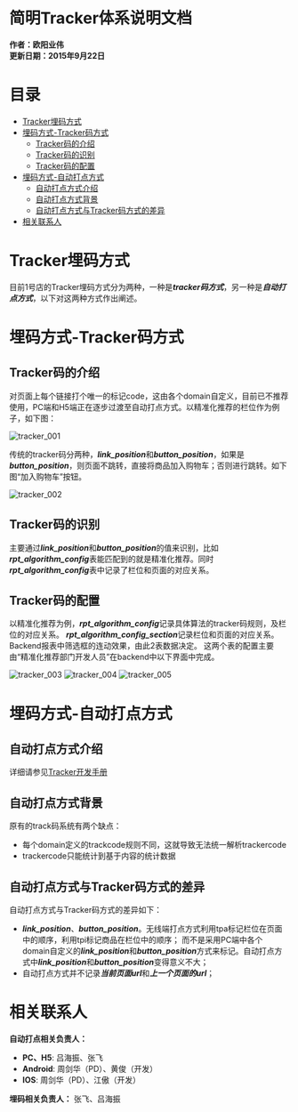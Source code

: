 # **简明Tracker体系说明文档**
**作者：欧阳业伟**  
**更新日期：2015年9月22日**

目录
================

  * [Tracker埋码方式](#Tracker埋码方式)
  * [埋码方式-Tracker码方式](#埋码方式-Tracker码方式)
    * [Tracker码的介绍](#Tracker码的介绍)
    * [Tracker码的识别](#Tracker码的识别)
    * [Tracker码的配置](#Tracker码的配置)
  * [埋码方式-自动打点方式](#埋码方式-自动打点方式)
    * [自动打点方式介绍](#自动打点方式介绍)
    * [自动打点方式背景](#自动打点方式背景)
    * [自动打点方式与Tracker码方式的差异](#自动打点方式与Tracker码方式的差异)
  * [相关联系人](#相关联系人)

# Tracker埋码方式
目前1号店的Tracker埋码方式分为两种，一种是***tracker码方式***，另一种是***自动打点方式***，以下对这两种方式作出阐述。

# 埋码方式-Tracker码方式
## Tracker码的介绍
对页面上每个链接打个唯一的标记code，这由各个domain自定义，目前已不推荐使用，PC端和H5端正在逐步过渡至自动打点方式。以精准化推荐的栏位作为例子，如下图：

![tracker_001][tracker_001] 

传统的tracker码分两种，***link_position***和***button_position***，如果是***button_position***，则页面不跳转，直接将商品加入购物车；否则进行跳转。如下图“加入购物车”按钮。

![tracker_002][tracker_002] 

## Tracker码的识别
主要通过***link_position***和***button_position***的值来识别，比如***rpt_algorithm_config***表能匹配到的就是精准化推荐。同时***rpt_algorithm_config***表中记录了栏位和页面的对应关系。

## Tracker码的配置
以精准化推荐为例，***rpt_algorithm_config***记录具体算法的tracker码规则，及栏位的对应关系。
***rpt_algorithm_config_section***记录栏位和页面的对应关系。
Backend报表中筛选框的连动效果，由此2表数据决定。
这两个表的配置主要由“精准化推荐部门开发人员”在backend中以下界面中完成。

![tracker_003][tracker_003] 
![tracker_004][tracker_004] 
![tracker_005][tracker_005] 

# 埋码方式-自动打点方式
## 自动打点方式介绍
详细请参见[Tracker开发手册][]

## 自动打点方式背景
原有的track码系统有两个缺点：

+ 每个domain定义的trackcode规则不同，这就导致无法统一解析trackercode
+ trackercode只能统计到基于内容的统计数据

## 自动打点方式与Tracker码方式的差异
自动打点方式与Tracker码方式的差异如下：

+ ***link_position***、***button_position***。无线端打点方式利用tpa标记栏位在页面中的顺序，利用tpi标记商品在栏位中的顺序；
而不是采用PC端中各个domain自定义的***link_position***和***button_position***方式来标记。自动打点方式中***link_position***和***button_position***变得意义不大；
+ 自动打点方式并不记录***当前页面url***和***上一个页面的url***；

# 相关联系人
**自动打点相关负责人：**

+ **PC、H5**: 吕海振、张飞
+ **Android**: 周剑华（PD）、黄俊（开发）
+ **IOS**: 周剑华（PD）、江傲（开发）

**埋码相关负责人：**
张飞、吕海振

[tracker_001]: https://github.com/ouyangyewei/document/blob/master/YiHaoDian/simple_tracker_introduction/ref/tracker_001.png
[tracker_002]: https://github.com/ouyangyewei/document/blob/master/YiHaoDian/simple_tracker_introduction/ref/tracker_002.png
[tracker_003]: https://github.com/ouyangyewei/document/blob/master/YiHaoDian/simple_tracker_introduction/ref/tracker_003.png
[tracker_004]: https://github.com/ouyangyewei/document/blob/master/YiHaoDian/simple_tracker_introduction/ref/tracker_004.png
[tracker_005]: https://github.com/ouyangyewei/document/blob/master/YiHaoDian/simple_tracker_introduction/ref/tracker_005.png
[Tracker开发手册]: http://wiki.yihaodian.cn/mediawiki/index.php/Tracker%E5%BC%80%E5%8F%91%E6%89%8B%E5%86%8C